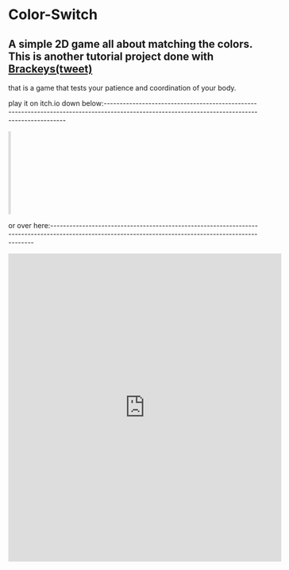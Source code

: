 <h1>Color-Switch</h1>

A simple 2D game all about matching the colors.
This is another tutorial project done with [Brackeys(tweet)](https://twitter.com/BrackeysTweet?)
------------------------------------------------------------------------------------------------------------------------------------------------------------
that is a game that tests your patience and coordination of your body.

play it on itch.io down below:------------------------------------------------------------------------------------------------------------------------------------------------

<iframe frameborder="0" src="https://itch.io/embed/679863?dark=true" width="5 52" height="167">
  <a href="https://knownkreatives.itch.io/color-switch">
    Color-Switch by Known Kreatives
  </a>
</iframe>

or over here:-------------------------------------------------------------------------------------------------------------------------------------------------------

<iframe frameborder="0" src="https://itch.io/embed-upload/2404786?color=19000f" allowfullscreen="" width="550" height="620" style="position: relative;">
  <a href="https://knownkreatives.itch.io/color-switch">
    Play Color-Switch on itch.io
  </a>
</iframe>

